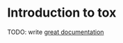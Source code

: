 # Introduction to tox

TODO: write [great documentation](http://jacobian.org/writing/what-to-write/)
